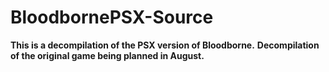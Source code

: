 # BloodbornePSX-Source
**This is a decompilation of the PSX version of Bloodborne.**
**Decompilation of the original game being planned in August.**
